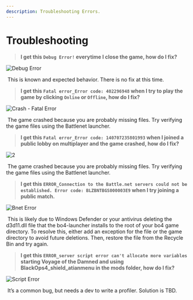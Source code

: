 ```yaml
---
description: Troubleshooting Errors.
---
```


# Troubleshooting

> **I get this `Debug Error!` everytime I close the game, how do I fix?**

![Debug Error](https://github.com/WrekLess/shield-docs/assets/9027113/a61e46b9-8457-4f60-a2b8-fa25ad416ed8)

&#x20;⁠ This is known and expected behavior. There is no fix at this time.

> **I get this `Fatal error_Error code: 402296948` when I try to play the game by clicking `Online` or `Offline`, how do I fix?**

![Crash - Fatal Error](https://github.com/WrekLess/shield-docs/assets/9027113/b2dcdc65-1844-448d-9f64-29998eb9dd80)

&#x20;⁠ The game crashed because you are probably missing files. Try verifying the game files using the Battlenet launcher.

> **I get this `Fatal error_Error code: 140707235801993` when I joined a public lobby on multiplayer and the game crashed, how do I fix?**

![2](https://github.com/WrekLess/shield-docs/assets/9027113/26a52238-c1dc-4d04-819f-4af4c82d81e1)

&#x20;⁠ The game crashed because you are probably missing files. Try verifying the game files using the Battlenet launcher.

> **I get this `ERROR_Connection to the Battle.net servers could not be established. Error code: BLZBNTBGS000003E9` when I try joining a public match.**

![Bnet Error](https://github.com/WrekLess/shield-docs/assets/9027113/5695182a-ae45-4c48-b052-4c2e152fb298)

&#x20;⁠ This is likely due to Windows Defender or your antivirus deleting the d3d11.dll file that the bo4-launcher installs to the root of your bo4 game directory. To resolve this, either add an exception for the file or the game directory to avoid future deletions. Then, restore the file from the Recycle Bin and try again.

> **I get this `ERROR_server script error can't allocate more variables` starting Voyage of the Damned and using BlackOps4_shield_atianmenu in the mods folder, how do I fix?**

![Script Error](https://github.com/WrekLess/shield-docs/assets/9027113/07a8eafa-443d-42f8-9112-0be32063d321)

&#x20;⁠ It’s a common bug, but needs a dev to write a profiler. Solution is TBD.
